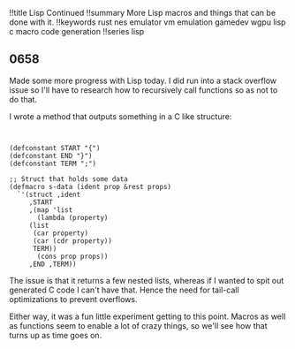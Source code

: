 !!title Lisp Continued
!!summary More Lisp macros and things that can be done with it.
!!keywords rust nes emulator vm emulation gamedev wgpu  lisp c macro code generation
!!series lisp

## 0658

Made some more progress with Lisp today. I did run into a stack overflow issue so I'll have to research how to recursively call functions so as not to do that.

I wrote a method that outputs something in a C like structure:

```


(defconstant START "{")
(defconstant END "}")
(defconstant TERM ";")

;; Struct that holds some data
(defmacro s-data (ident prop &rest props)
  `'(struct ,ident
     ,START
     ,(map 'list
       (lambda (property)
	 (list
	  (car property)
	  (car (cdr property))
	  TERM))
       (cons prop props))
     ,END ,TERM))
```

The issue is that it returns a few nested lists, whereas if I wanted to spit out generated C code I can't have that. Hence the need for tail-call optimizations to prevent overflows.

Either way, it was a fun little experiment getting to this point. Macros as well as functions seem to enable a lot of crazy things, so we'll see how that turns up as time goes on.

